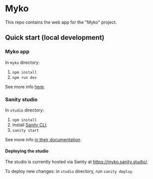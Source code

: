 # Myko

This repo contains the web app for the "Myko" project.

## Quick start (local development)

### Myko app

In `myko` directory:

1. `npm install`
1. `npm run dev`

See more info [here](/myko/README.md).

### Sanity studio

In `studio` directory:

1. `npm install`
1. Install [Sanity CLI](https://www.sanity.io/docs/getting-started-with-sanity-cli).
1. `sanity start`

See more info [in their documentation](https://www.sanity.io/docs).

#### Deploying the studio

The studio is currently hosted via Sanity at https://myko.sanity.studio/.

To deploy new changes: in `studio` directory, run `sanity deploy`.
